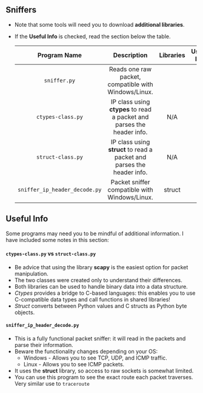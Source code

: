 ## Sniffers

* Note that some tools will need you to download **additional libraries**.
* If the **Useful Info** is checked, read the section below the table.


   | Program Name | Description| Libraries| Useful Info |
   | :--------: | :---: | :---: | :---: | 
   | `sniffer.py`| Reads one raw packet, compatible with Windows/Linux. | | |
   | `ctypes-class.py`| IP class using **ctypes** to read a packet and parses the header info. | N/A | ⚠️ |
   | `struct-class.py`| IP class using **struct** to read a packet and parses the header info. | N/A | ⚠️ |
   | `sniffer_ip_header_decode.py`| Packet sniffer compatible with Windows/Linux. | struct | ⚠️ |

## Useful Info

Some programs may need you to be mindful of additional information. I have included some notes in this section:
   
#### `ctypes-class.py` vs `struct-class.py`

* Be advice that using the library **scapy** is the easiest option for packet manipulation. 
* The two classes were created only to understand their differences.
* Both libraries can be used to handle binary data into a data structure. 
* *Ctypes* provides a bridge to C-based languages: this enables you to use C-compatible data types and call functions in shared libraries!
* *Struct* converts between Python values and C structs as Python byte objects.


#### `sniffer_ip_header_decode.py`

* This is a fully functional packet sniffer: it will read in the packets and parse their information. 
* Beware the functionality changes depending on your OS:
   * Windows - Allows you to see TCP, UDP, and ICMP traffic.
   * Linux   - Allows you to see ICMP packets.
* It uses the **struct** library, so access to raw sockets is somewhat limited. 
* You can use this program to see the exact route each packet traverses. Very similar use to `traceroute`
